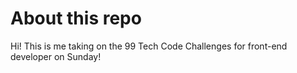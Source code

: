 # About this repo
Hi! This is me taking on the 99 Tech Code Challenges for front-end developer on Sunday!
